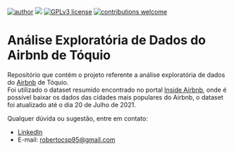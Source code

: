 [![author](https://img.shields.io/badge/author-robertopaixão-red.svg)](https://www.linkedin.com/in/roberto-paixao95/) [![](https://img.shields.io/badge/python-3.9+-blue.svg)](https://www.python.org/downloads/release/python-392/) [![GPLv3 license](https://img.shields.io/badge/License-GPLv3-blue.svg)](http://perso.crans.org/besson/LICENSE.html) [![contributions welcome](https://img.shields.io/badge/contributions-welcome-brightgreen.svg?style=flat)](https://github.com/carlosfab/data_science/issues)


# Análise Exploratória de Dados do Airbnb de Tóquio


Repositório que contém o projeto referente a análise exploratória de dados do [Airbnb](https://www.airbnb.com.br/) de Tóquio. <br>
Foi utilizado o dataset resumido encontrado no portal [Inside Airbnb](http://insideairbnb.com/get-the-data.html), onde é possível baixar os dados das cidades mais populares do Airbnb, o dataset foi atualizado até o dia 20 de Julho de 2021.
<br>

Qualquer dúvida ou sugestão, entre em contato:
* [LinkedIn](https://www.linkedin.com/in/roberto-paixao95/)
* E-mail: robertocsp95@gmail.com
